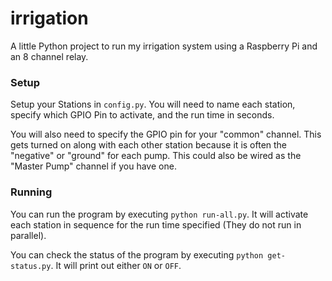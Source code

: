 # irrigation
A little Python project to run my irrigation system using a Raspberry Pi and an 8 channel relay. 

### Setup
Setup your Stations in `config.py`. You will need to name each station, specify which GPIO Pin to activate, and the run time in seconds. 

You will also need to specify the GPIO pin for your "common" channel. This gets turned on along with each other station because it is often the "negative" or "ground" for each pump. This could also be wired as the "Master Pump" channel if you have one.

### Running
You can run the program by executing `python run-all.py`. It will activate each station in sequence for the run time specified (They do not run in parallel).

You can check the status of the program by executing `python get-status.py`. It will print out either `ON` or `OFF`.
